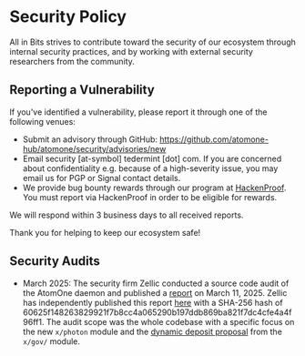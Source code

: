 # Security Policy

All in Bits strives to contribute toward the security of our ecosystem through
internal security practices, and by working with external security researchers
from the community.

## Reporting a Vulnerability

If you've identified a vulnerability, please report it through one of the
following venues:
* Submit an advisory through GitHub: https://github.com/atomone-hub/atomone/security/advisories/new
* Email security [at-symbol] tedermint [dot] com. If you are concerned about
  confidentiality e.g. because of a high-severity issue, you may email us for
  PGP or Signal contact details.
* We provide bug bounty rewards through our program at
  [HackenProof](https://hackenproof.com/all-in-bits). You must report via
  HackenProof in order to be eligible for rewards.

We will respond within 3 business days to all received reports. 

Thank you for helping to keep our ecosystem safe!

## Security Audits

- March 2025: The security firm Zellic conducted a source code audit of the AtomOne daemon and 
published a [report](docs/AtomOne%20-%20Zellic%20Audit%20Report.pdf) on March 11, 2025. Zellic has 
independently published this report 
[here](https://github.com/Zellic/publications/blob/master/AtomOne%20-%20Zellic%20Audit%20Report.pdf) 
with a SHA-256 hash of 60625f148263829921f7b8cc4a065290b197ddb869ba821f7dc4cfe4a4f96ff1.
The audit scope was the whole codebase with a specific focus on the new `x/photon` module and the [dynamic deposit proposal](https://github.com/atomone-hub/atomone/pull/69) from the `x/gov/` module.

